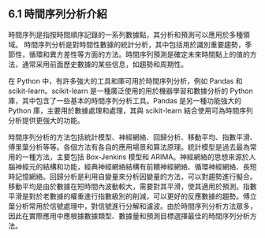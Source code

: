 ## 6.1 時間序列分析介紹

時間序列是指按時間順序記錄的一系列數據點，其分析和預測可以應用於多種領域。 時間序列分析是對時間性數據的統計分析，其中包括用於識別重要趨勢，季節性，循環和異方差性等方面的方法。時間序列預測是確定未來時間點上的值的方法，通常采用前面歷史數據的某些信息，如趨勢和周期性。

在 Python 中，有許多強大的工具和庫可用於時間序列分析，例如 Pandas 和 scikit-learn。scikit-learn 是一種廣泛使用的用於機器學習和數據分析的 Python 庫，其中包含了一些基本的時間序列分析工具。Pandas 是另一種功能強大的 Python 庫，主要用於數據處理和處理，其與 scikit-learn 結合使用可為時間序列分析提供更強大的功能。

時間序列分析的方法包括統計模型、神經網絡、回歸分析、移動平均、指數平滑、傅里葉分析等等。各個方法有各自的應用場景和算法原理。統計模型是過去最為常用的一種方法，主要包括 Box-Jenkins 模型和 ARIMA。神經網絡的思想來源於人腦神經元的結構和功能，經典神經網絡結構有前饋神經網絡、循環神經網絡、長短時記憶網絡。回歸分析是利用自變量來分析因變量的方法，可以對趨勢進行擬合。移動平均是由於數據在短時間內波動較大，需要對其平滑，使其適用於預測。指數平滑是對於老數據的權重進行指數級別的削減，可以更好的反應數據的趨勢。傅立葉分析常用於信號處理中，對信號進行分解和濾波。由於時間序列分析方法眾多，因此在實際應用中應根據數據類型、數據量和預測目標選擇最佳的時間序列分析方法。